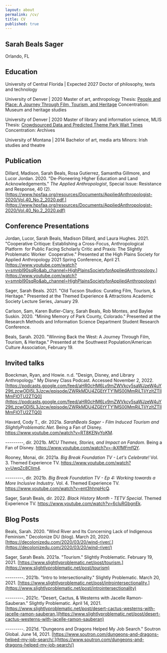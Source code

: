 ```yaml
---
layout: about
permalink: /cv/
title: CV
published: true
---
```


## Sarah Beals Sager

Orlando, FL

## Education 

University of Central Florida | Expected 2027
Doctor of philosophy, texts and technology 

University of Denver | 2020
Master of art, anthropology
Thesis: [People and Place: A Journey Through Film, Tourism, and Heritage](https://digitalcommons.du.edu/etd/1725/)
Concentration: Museum and heritage studies

University of Denver | 2020
Master of library and information science, MLIS
Thesis: [Crowdsourced Data and Predicted Theme Park Wait Times](https://www.sarahbealssager.com/capstone)
Concentration: Archives

University of Montana | 2014
Bachelor of art, media arts
Minors: Irish studies and theatre

## Publication 

Dillard, Madison, Sarah Beals, Rosa Gutierrez, Samantha Gillmore, and
    Lucor Jordan. 2020. "De-Pioneering HIgher Education and Land
    Acknowledgements." *The Applied Anthropologist*, Special Issue:
    Resistance and Response, 40 (2).
    [https://www.hpsfaa.org/resources/Documents/AppliedAnthropologist-2020/Vol.40_No.2_2020.pdf.](https://www.hpsfaa.org/resources/Documents/AppliedAnthropologist-2020/Vol.40_No.2_2020.pdf)

## Conference Presentations 

Jordan, Lucor, Sarah Beals, Madison Dillard, and Laura Hughes. 2021.
    "Cooperative Critique: Establishing a Cross-Focus, Anthropological
    Platform  for Public Facing Scholarly Critic and Praxis: The Slightly
    Problematic Worker  Cooperative." Presented at the High Plains Society
    for Applied Anthropology 2021 Spring Conference, April 21.
    [https://www.youtube.com/watch?v=smnbI90sqRo&ab_channel=HighPlainsSocietyforAppliedAnthropology.](https://www.youtube.com/watch?v=smnbI90sqRo&ab_channel=HighPlainsSocietyforAppliedAnthropology)

Sager, Sarah Beals. 2021. "Old Tucson Studios: Curating Film, Tourism, &
    Heritage." Presented at the Themed Experience & Attractions Academic
    Society Lecture Series, January 29.

Carlson, Sam, Karen Butler-Clary, Sarah Beals, Rob Montes, and Baylee
    Suskin. 2020. "Mining Memory of Park County, Colorado." Presented at the
    Research Methods and Information Science Department Student Research
    Conference.

Beals, Sarah. 2020. "Winning Back the West: A Journey Through Film,
    Tourism, & Heritage." Presented at the Southwest Population/American
    Culture Association, February 19.

## Invited talks 

Boeckman, Ryan, and Howie. n.d. "Design, Disney, and Library
    Anthropology." My Disney Class Podcast. Accessed November 2, 2022.
    [https://podcasts.google.com/feed/aHR0cHM6Ly9mZWVkcy5saWJzeW4uY29tLzcwODI5L3Jzcw/episode/ZWRkMDU4ZGEtYTY1MS00MmRjLTliYzItZTllMmFlOTU2ZTQ0](https://podcasts.google.com/feed/aHR0cHM6Ly9mZWVkcy5saWJzeW4uY29tLzcwODI5L3Jzcw/episode/ZWRkMDU4ZGEtYTY1MS00MmRjLTliYzItZTllMmFlOTU2ZTQ0)

Havard, Cody T., dir. 2021a. *SarahBeals Sager - Film Induced Tourism
    and SlightlyProblematic.Net*. Being a Fan of Disney.
    <https://www.youtube.com/watch?v=RT8KENyYoKM>.

---------, dir. 2021b. *MCU Themes, Stories, and Impact on Fandom*.
    Being a Fan of Disney. <https://www.youtube.com/watch?v=-ikXfMFmfQY>.

Rooney, Monai, dir. 2021a. *Big Break Foundation TV - Let's Celebrate!*
    Vol. 3. Themed Experience TV.
    <https://www.youtube.com/watch?v=UwqZc8CIim4>.

---------, dir. 2021b. *Big Break Foundation TV - Ep 4: Working towards
    a More Inclusive Industry*. Vol. 4. Themed Experience TV.
    <https://www.youtube.com/watch?v=ent3hhnpHcQ>.

Sager, Sarah Beals, dir. 2022. *Black History Month - TETV Special*.
    Themed Experience TV. <https://www.youtube.com/watch?v=6cluRGbgnEk>.

## Blog Posts 

Beals, Sarah. 2020. "Wind River and Its Concerning Lack of Indigenous
    Feminism." Decolonize DU (blog). March 20, 2020.
    [https://decolonizedu.com/2020/03/20/wind-river/.](https://decolonizedu.com/2020/03/20/wind-river/)

Sager, Sarah Beals. 2021a. "Tourism." Slightly Problematic. February 19, 2021.
    [https://www.slightlyproblematic.net/post/tourism.](https://www.slightlyproblematic.net/post/tourism)

---------. 2021b. "Intro to Intersectionality." Slightly Problematic.
    March 20, 2021.
    [https://www.slightlyproblematic.net/post/introintersectionality.](https://www.slightlyproblematic.net/post/introintersectionality)

---------. 2021c. "Desert, Cactus, & Westerns with Jacelle
    Ramon-Sauberan." Slightly Problematic. April 14, 2021.
    [https://www.slightlyproblematic.net/post/desert-cactus-westerns-with-jacelle-ramon-sauberan.](https://www.slightlyproblematic.net/post/desert-cactus-westerns-with-jacelle-ramon-sauberan)

---------. 2021d. "Dungeons and Dragons Helped My Job Search." Soutron
    Global. June 14, 2021.
    [https://www.soutron.com/dungeons-and-dragons-helped-my-job-search/.](https://www.soutron.com/dungeons-and-dragons-helped-my-job-search/)
